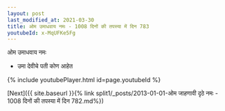 ```yaml
---
layout: post
last_modified_at: 2021-03-30
title: ओम उमाधवाय नमः - 1008 दिनों की तपस्या में दिन 783
youtubeId: x-MqUFKe5Fg
---
```

 
 
 ओम उमाधवाय नमः  
 
 -  उमा देवीचे पती कोण आहेत 
 
  
 
  
 
 
 
 
 
 


{% include youtubePlayer.html id=page.youtubeId %}
 
[Next]({{ site.baseurl }}{% link  split1/_posts/2013-01-01-ओम जाहणावी दृठे नमः - 1008 दिनों की तपस्या में दिन 782.md%})
 
